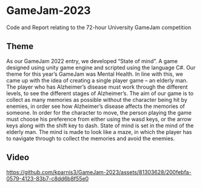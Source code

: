 # GameJam-2023
Code and Report relating to the 72-hour University GameJam competition
## Theme
As our GameJam 2022 entry, we developed “State of mind”. A game designed
using unity game engine and scripted using the language C#.
Our theme for this year’s GameJam was Mental Health. In line with this, we
came up with the idea of creating a single player game – an elderly man. The
player who has Alzheimer’s disease must work through the different levels, to see
the different stages of Alzheimer’s.
The aim of our game is to collect as many memories as possible without the
character being hit by enemies, in order see how Alzheimer’s disease affects the
memories of someone.
In order for the character to move, the person playing the game must choose
his preference from either using the wasd keys, or the arrow keys along with the
shift key to dash.
State of mind is set in the mind of the elderly man. The mind is made to look
like a maze, in which the player has to navigate through to collect the memories
and avoid the enemies.

## Video
https://github.com/kparnis3/GameJam-2023/assets/81303628/200febfa-0579-4123-83b7-c8dd6b8f55e0

